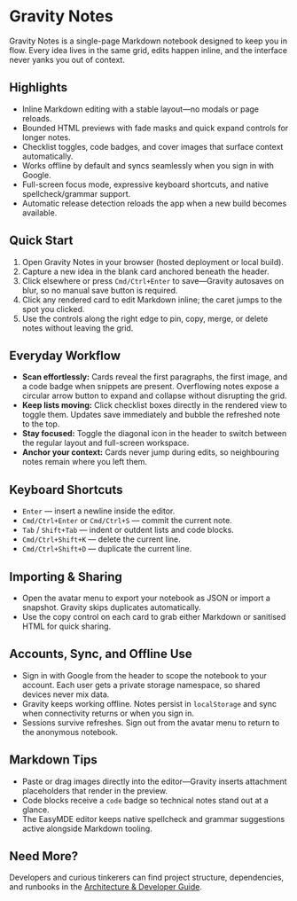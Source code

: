 # Gravity Notes

Gravity Notes is a single-page Markdown notebook designed to keep you in flow. Every idea lives in the same grid, edits happen inline, and the interface never yanks you out of context.

## Highlights

- Inline Markdown editing with a stable layout—no modals or page reloads.
- Bounded HTML previews with fade masks and quick expand controls for longer notes.
- Checklist toggles, code badges, and cover images that surface context automatically.
- Works offline by default and syncs seamlessly when you sign in with Google.
- Full-screen focus mode, expressive keyboard shortcuts, and native spellcheck/grammar support.
- Automatic release detection reloads the app when a new build becomes available.

## Quick Start

1. Open Gravity Notes in your browser (hosted deployment or local build).
2. Capture a new idea in the blank card anchored beneath the header.
3. Click elsewhere or press `Cmd/Ctrl+Enter` to save—Gravity autosaves on blur, so no manual save button is required.
4. Click any rendered card to edit Markdown inline; the caret jumps to the spot you clicked.
5. Use the controls along the right edge to pin, copy, merge, or delete notes without leaving the grid.

## Everyday Workflow

- **Scan effortlessly:** Cards reveal the first paragraphs, the first image, and a code badge when snippets are present. Overflowing notes expose a circular arrow button to expand and collapse without disrupting the grid.
- **Keep lists moving:** Click checklist boxes directly in the rendered view to toggle them. Updates save immediately and bubble the refreshed note to the top.
- **Stay focused:** Toggle the diagonal icon in the header to switch between the regular layout and full-screen workspace.
- **Anchor your context:** Cards never jump during edits, so neighbouring notes remain where you left them.

## Keyboard Shortcuts

- `Enter` — insert a newline inside the editor.
- `Cmd/Ctrl+Enter` or `Cmd/Ctrl+S` — commit the current note.
- `Tab` / `Shift+Tab` — indent or outdent lists and code blocks.
- `Cmd/Ctrl+Shift+K` — delete the current line.
- `Cmd/Ctrl+Shift+D` — duplicate the current line.

## Importing & Sharing

- Open the avatar menu to export your notebook as JSON or import a snapshot. Gravity skips duplicates automatically.
- Use the copy control on each card to grab either Markdown or sanitised HTML for quick sharing.

## Accounts, Sync, and Offline Use

- Sign in with Google from the header to scope the notebook to your account. Each user gets a private storage namespace, so shared devices never mix data.
- Gravity keeps working offline. Notes persist in `localStorage` and sync when connectivity returns or when you sign in.
- Sessions survive refreshes. Sign out from the avatar menu to return to the anonymous notebook.

## Markdown Tips

- Paste or drag images directly into the editor—Gravity inserts attachment placeholders that render in the preview.
- Code blocks receive a `code` badge so technical notes stand out at a glance.
- The EasyMDE editor keeps native spellcheck and grammar suggestions active alongside Markdown tooling.

## Need More?

Developers and curious tinkerers can find project structure, dependencies, and runbooks in the [Architecture & Developer Guide](ARCHITECTURE.md).

